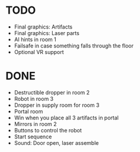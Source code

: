 # TODO
- Final graphics: Artifacts
- Final graphics: Laser parts
- AI hints in room 1
- Failsafe in case something falls through the floor
- Optional VR support

# DONE
- Destructible dropper in room 2
- Robot in room 3
- Dropper in supply room for room 3
- Portal room
- Win when you place all 3 artifacts in portal
- Mirrors in room 2
- Buttons to control the robot
- Start sequence
- Sound: Door open, laser assemble